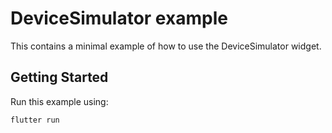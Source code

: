 # DeviceSimulator example

This contains a minimal example of how to use the DeviceSimulator widget.

## Getting Started

Run this example using:

    flutter run